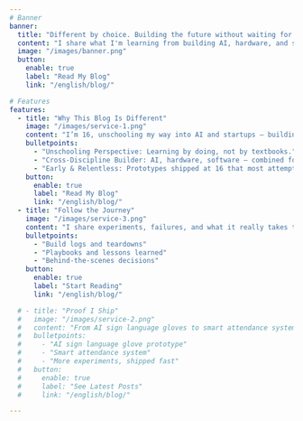 ```yaml
---
# Banner
banner:
  title: "Different by choice. Building the future without waiting for permission."
  content: "I share what I'm learning from building AI, hardware, and startups outside the system — raw, unpolished, and real."
  image: "/images/banner.png"
  button:
    enable: true
    label: "Read My Blog"
    link: "/english/blog/"

# Features
features:
  - title: "Why This Blog Is Different"
    image: "/images/service-1.png"
    content: "I’m 16, unschooling my way into AI and startups — building and sharing experiments that don’t follow the script."
    bulletpoints:
      - "Unschooling Perspective: Learning by doing, not by textbooks."
      - "Cross-Discipline Builder: AI, hardware, software — combined for real-world impact."
      - "Early & Relentless: Prototypes shipped at 16 that most attempt years later."
    button:
      enable: true
      label: "Read My Blog"
      link: "/english/blog/"
  - title: "Follow the Journey"
    image: "/images/service-3.png"
    content: "I share experiments, failures, and what it really takes to build differently. No hype, just progress."
    bulletpoints:
      - "Build logs and teardowns"
      - "Playbooks and lessons learned"
      - "Behind-the-scenes decisions"
    button:
      enable: true
      label: "Start Reading"
      link: "/english/blog/"

  # - title: "Proof I Ship"
  #   image: "/images/service-2.png"
  #   content: "From AI sign language gloves to smart attendance systems, I ship prototypes that prove ideas don’t need permission — they need execution."
  #   bulletpoints:
  #     - "AI sign language glove prototype"
  #     - "Smart attendance system"
  #     - "More experiments, shipped fast"
  #   button:
  #     enable: true
  #     label: "See Latest Posts"
  #     link: "/english/blog/"

---
```

